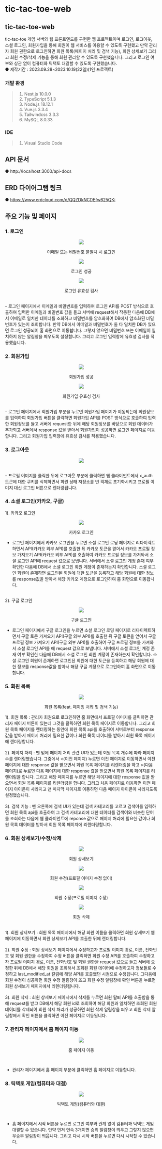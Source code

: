 # tic-tac-toe-web

## tic-tac-toe-web
tic-tac-toe 게임 서버와 웹 프론트엔드를 구현한 웹 프로젝트이며 로그인, 로그아웃, 소셜 로그인, 회원가입을 통해 회원이 웹 서비스를 이용할 수 있도록 구현했고 만약 관리자 회원 권한으로 로그인하면 회원 목록(페이지 처리 및 검색 기능), 회원 상세보기 그리고 회원 수정/삭제 기능을 통해 회원 관리할 수 있도록 구현했습니다. 그리고 로그인 여부와 상관 없이 컴퓨터와 틱택토 대결할 수 있도록 구현했습니다.
<br>
● 제작기간 : 2023.09.28~2023.10.19(22일)(1인 프로젝트)

### 개발 환경
> 1. Nest.js 10.0.0<br/>
> 2. TypeScript 5.1.3<br/>
> 3. Node.js 18.12.1<br/>
> 4. Vue.js 3.3.4<br/>
> 5. Tailwindcss 3.3.3<br/>
> 6. MySQL 8.0.33

### IDE
> 1. Visual Studio Code<br/>

## API 문서
● http://localhost:3000/api-docs

## ERD 다이어그램 링크
● https://www.erdcloud.com/d/QQZDkNCDEfw625QKi

## 주요 기능 및 페이지
### 1. 로그인
<p align="center"><img src="https://github.com/seongchangkim/tic-tac-toe-web/assets/74657556/dbaa54f0-68fa-4561-af6d-cb130dbe52b4"></p>
<p align="center">이메일 또는 비밀번호 불일치 시 로그인</p>

<p align="center"><img src="https://github.com/seongchangkim/tic-tac-toe-web/assets/74657556/6b60e2c3-8dca-4358-ab58-b764af2052dd"></p>
<p align="center">로그인 성공</p>

<p align="center"><img src="https://github.com/seongchangkim/tic-tac-toe-web/assets/74657556/0fd1f2ab-2f97-4ec4-aec9-ab70b048a502"></p>
<p align="center">로그인 유효성 검사</p>

<br/>
- 로그인 페이지에서 이메일과 비밀번호를 입력하여 로그인 API를 POST 방식으로 호출하여 입력한 이메일과 비밀번호 값을 들고 서버에 request해서 작동한 다음에 DB에서 이메일로 일치한 데이터를 조회하고 비밀번호를 암호화하여 DB에서 암호화된 비밀번호가 있는지 조회합니다. 만약 DB에서 이메일과 비밀번호가 둘 다 일치한 DB가 있으면 로그인 성공되어 홈 화면으로 이동합니다. 그렇지 않으면 비밀번호 또는 이메일이 일치하지 않는 알림창을 띄우도록 설정합니다. 그리고 로그인 입력창에 유효성 검사를 적용했습니다.

### 2. 회원가입
<p align="center"><img src="https://github.com/seongchangkim/tic-tac-toe-web/assets/74657556/16abc726-bed4-4146-a05d-bdbef49848f9" /></p>
<p align="center">회원가입 성공</p>

<p align="center"><img src="https://github.com/seongchangkim/tic-tac-toe-web/assets/74657556/95f2b30d-1309-48b4-8b97-884f18f78633" /></p>
<p align="center">회원가입 유효성 검사</p>

<br/>
- 로그인 페이지에서 회원가입 부분을 누르면 회원가입 페이지가 이동되는데 회원정보를 입력하여 회원가입 버튼을 클릭하면 회원가입 API를 POST 방식으로 호출하여 입력한 회원정보를 들고 서버에 request한 뒤에 해당 회원정보를 바탕으로 회원 데이터가 추가되고 서버에서 response 값을 받아서 회원가입이 성공하면 로그인 페이지로 이동합니다. 그리고 회원가입 입력창에 유효성 검사를 적용했습니다.

### 3. 로그아웃
<p align="center"><img src="https://github.com/seongchangkim/tic-tac-toe-web/assets/74657556/36c9dce0-941a-4d7a-89af-3f89f0cbb378" /></p>

<br/>
- 프로필 이미지를 클릭한 뒤에 로그아웃 부분에 클릭하면 웹 클라이언트에서 x_auth 토큰에 대한 쿠키를 삭제하면서 회원 상태 저장소를 빈 객체로 초기화시키고 프로필 이미지 대신 로그인 버튼으로 렌더링됩니다.

### 4. 소셜 로그인(카카오, 구글) 
1). 카카오 로그인
<p align="center"><img src="https://github.com/seongchangkim/tic-tac-toe-web/assets/74657556/e37d39c3-de01-4d1a-811f-c47978324f66" /></p>
<p align="center">카카오 로그인</p>

- 로그인 페이지에서 카카오 로그인을 누르면 소셜 로그인 로딩 페이지로 리다이렉트하면서 API(카카오 외부 API)를 호출한 뒤 카카오 토큰을 얻어서 카카오 프로필 정보 가져오기 API(카카오 외부 API)를 호출하여 카카오 프로필 정보를 가져와서 소셜 로그인 API에 request 값으로 보냅니다. 서버에서 소셜 로그인 계정 존재 여부 확인한 다음에 DB에서 소셜 로그인 회원 계정이 존재하는지 확인합니다. 소셜 로그인 회원이 존재하면 로그인된 회원에 대한 토큰을 등록하고 해당 회원에 대한 정보를 response값을 받아서 해당 카카오 계정으로 로그인하여 홈 화면으로 이동합니다.
<br/><br/>

2). 구글 로그인
<p align="center"><img src="https://github.com/seongchangkim/tic-tac-toe-web/assets/74657556/717a078b-326c-481c-9e6f-ba5520f9df74" /></p>
<p align="center">구글 로그인</p>

- 로그인 페이지에서 구글 로그인을 누르면 소셜 로그인 로딩 페이지로 리다이렉트하면서 구글 토큰 가져오기 API(구글 외부 API)를 호출한 뒤 구글 토큰을 얻어서 구글 프로필 정보 가져오기 API(구글 외부 API)를 호출하여 구글 프로필 정보를 가져와서 소셜 로그인 API를 에 request 값으로 보냅니다. 서버에서 소셜 로그인 계정 존재 여부 확인한 다음에 DB에서 소셜 로그인 회원 계정이 존재하는지 확인합니다. 소셜 로그인 회원이 존재하면 로그인된 회원에 대한 토큰을 등록하고 해당 회원에 대한 정보를 response값을 받아서 해당 구글 계정으로 로그인하여 홈 화면으로 이동합니다.

### 5. 회원 목록
<p align="center"><img src="https://github.com/seongchangkim/tic-tac-toe-web/assets/74657556/f48b798b-e721-49c4-83e9-a6092f2fe6af" /></p>
<p align="center">회원 목록(feat. 페이징 처리 및 검색 기능)</p>

1). 회원 목록 : 관리자 회원으로 로그인하면 홈 화면에서 프로필 이미지를 클릭하면 관리자 페이지 버튼이 있는데 그것을 클릭하면 회원 목록 페이지로 이동합니다. 그리고 회원 목록 페이지를 렌더링하는 동안에 회원 목록 api를 호출하여 서버로부터 response 값을 받아서 페이지 처리에 필요한 값이나 회원 목록 데이터를 받아서 회원 목록 페이지에 렌더링합니다.<br /><br />
2). 페이지 처리 : 맨 밑에 페이지 처리 관련 UI가 있는데 회원 목록 개수에 따라 페이지 수를 렌더링했습니다. 그중에서 <(이전 페이지) 누르면 이전 페이지로 이동하면서 이전 페이지에 대한 response 값을 받으면서 회원 목록 페이지를 리렌더링을 하고 >(다음 페이지)로 누르면 다음 페이지에 대한 response 값을 받으면서 회원 목록 페이지를 리렌더링을 합니다. 그리고 해당 페이지를 누르면 해당 페이지에 대한 response 값을 받으면서 회원 목록 페이지를 리렌더링을 합니다. 그리고 처음 페이지로 이동하면 이전 페이지 아이콘이 사라지고 맨 마지막 페이지로 이동하면 다음 페이지 아이콘이 사라지도록 설정했습니다.<br /><br />
3). 검색 기능 : 맨 오른쪽에 검색 UI가 있는데 검색 카테고리를 고르고 검색어를 입력하면 회원 목록 api를 호출하여 그 검색 카테고리에 대한 데이터를 검색어와 비슷한 단어를 조회하는 다음에 웹 클라이언트에 reponse 값으로 페이지 처리에 필요한 값이나 회원 목록 데이터를 받아서 회원 목록 페이지에 리렌더링합니다.

### 6. 회원 상세보기/수정/삭제
<p align="center"><img src="https://github.com/seongchangkim/tic-tac-toe-web/assets/74657556/714bd832-d4da-4d3f-88e2-6b294a62e225" /></p>
<p align="center">회원 상세보기</p>

<p align="center"><img src="https://github.com/seongchangkim/tic-tac-toe-web/assets/74657556/bee8709b-eb60-4396-b9f2-cb43d494b3c3" /></p>
<p align="center">회원 수정(프로필 이미지 수정 없이)</p>

<p align="center"><img src="https://github.com/seongchangkim/tic-tac-toe-web/assets/74657556/30a917fd-d8de-476f-bb3e-156c12f14442" /></p>
<p align="center">회원 수정(프로필 이미지 수정)</p>

<p align="center"><img src="https://github.com/seongchangkim/tic-tac-toe-web/assets/74657556/78d79314-6637-425e-a236-393313c1da7d" /></p>
<p align="center">회원 삭제</p>

<br/>
1). 회원 상세보기 : 회원 목록 페이지에서 해당 회원 이름을 클릭하면 회원 상세보기 웹 페이지에 이동하면서 회원 상세보기 API를 호출한 뒤에 렌더링합니다. <br /><br />
2). 회원 수정 : 회원 상세보기 페이지에서 수정하고자 프로필 이미지 경로, 이름, 전화번호 및 회원 권한을 수정하여 수정 버튼을 클릭하면 회원 수정 API를 호출하여 수정하고자 프로필 이미지 경로, 이름, 전화번호 및 회원 권한을 request 값으로 들고 서버에 요청한 뒤에 DB에서 해당 회원을 조회해서 조회된 회원 데이터에 수정하고자 정보들로 수정하고 last_modified_at 칼럼에 해당 API를 호출했던 시점으로 수정됩니다. 그다음에 회원 수정이 성공하면 회원 수정 알림창이 뜨고 회원 수정 알림창에 확인 버튼을 누르면 회원 상세보기 페이지에서 리렌더링됩니다. <br /><br />
3). 회원 삭제 : 회원 상세보기 페이지에서 삭제를 누르면 회원 탈퇴 API를 호출함을 통해 request를 받고 DB에서 해당 회원 id로 조회하여 해당 회원과 일치하면 조회된 회원 데이터를 삭제되어 회원 삭제 처리가 성공하면 회원 삭제 알림창을 띄우고 회원 삭제 알림창에서 확인 버튼을 클릭하면 이전 페이지로 이동됩니다.

### 7. 관리자 페이지에서 홈 페이지 이동
<p align="center"><img src="https://github.com/seongchangkim/tic-tac-toe-web/assets/74657556/aa3cbd8e-7cd2-40bb-8eb3-d15ce267cee1" /></p>
<p align="center">홈 페이지 이동</p>
<br/>

- 관리자 페이지에서 홈 페이지 부분에 클릭하면 홈 페이지로 이동합니다.

### 8. 틱택토 게임(컴퓨터와 대결)
<p align="center"><img src="https://github.com/seongchangkim/tic-tac-toe-web/assets/74657556/648f71f7-e42e-43f7-b578-19431ba917b4" /></p>
<p align="center">틱택토 게임(컴퓨터와 대결)</p>
<br/>

- 홈 페이지에서 시작 버튼을 누르면 로그인 여부와 관계 없이 컴퓨터과 틱택토 게임 대결할 수 있습니다. 만약 먼저 연속 3개이면 승리 알림창이 띄우고 그렇지 않으면 무승부 알림창이 띄웁니다. 그리고 다시 시작 버튼을 누르면 다시 시작할 수 있습니다.



